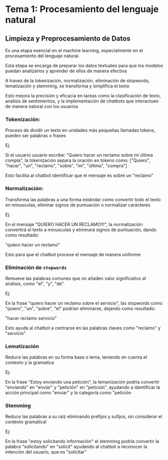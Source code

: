 # Tema 1: Procesamiento del lenguaje natural

## Limpieza y Preprocesamiento de Datos

Es una etapa esencial en el machine learning, especialmente en el procesamiento del lenguaje natural. 

Esta etapa se encarga de preparar los datos textuales para que los modelos puedan analizarlos y aprender de ellos de manera efectiva

A travez de la tokenización, normalización, eliminación de stopwords, lematización y stemming, se transforma y simplifica el texto

Esto mejora la precisión y eficacia en tareas como la clasificación de texto, analisis de sentimientos, y la implementación de chatbots que interactuen de manera natural con los usuarios

### Tokenización: 

Proceso de dividir un texto en unidades más pequeñas llamadas tokens, pueden ser palabras o frases

Ej: 

Si el usuario usuario escribe: "Quiero hacer un reclamo sobre mi última compla", la tokenización separa la oración en tokens como: ["Quiero", "hacer", "un", "reclamo", "sobre", "mi", "última", "compra"]

Esto facilita al chatbot identificar que el mensaje es sobre un "reclamo"

### Normalización:

Transforma las palabras a una forma estándar como convertir todo el texto en minusculas, eliminar signos de puntuación o normalizar carácteres

Ej:

En el mensaje "QUIERO HACER UN RECLAMO!!!", la normalización convertirá el texto a minusculas y eliminará signos de puntuación, dando como resultado:

"quiero hacer un reclamo"

Esto para que el chatbot procese el mensaje de manera uniforme

### Eliminación de `stopwords`

Remueve las palabras comunes que no añaden valor significativo al análisis, como "el", "y", "de".

Ej:

En la frase "quiero hacer un reclamo sobre el servicio", las stopwords como "quiero", "un", "sobre", "el" podrían eliminarse, dejando como resultado:

"hacer reclamo servicio" 

Esto ayuda al chatbot a centrarse en las palabras claves como "reclamo" y "servicio"

### Lematización

Reduce las palabras en su forma base o lema, teniendo en cuenta el contexto y la gramatica

Ej: 

En la frase "Estoy enviando una petición", la lemanización podría convertir "enviando" en "enviar" y "petición" en "petición", ayudando a identificar la acción principal como "enviar" y la categoría como "petición

### Stemming

Reduce las palabras a su raíz eliminando prefijos y sufijos, sin considerar el contexto gramatical

Ej: 

En la frase "estoy solicitando información" el stemming podría convertir la palabra "solicitando" en "solicit" ayudando al chatbot a reconocer la intención del usuario, que es "solicitar"

